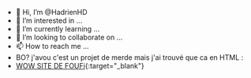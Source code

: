 - 👋 Hi, I’m @HadrienHD
- 👀 I’m interested in ...
- 🌱 I’m currently learning ...
- 💞️ I’m looking to collaborate on ...
- 📫 How to reach me ...
- BO? j'avou c'est un projet de merde mais j'ai trouvé que ca en HTML :
- [WOW SITE DE FOUFi](https://hadrienhd.github.io/HadrienHD/){:target="_blank"}

<!---
HadrienHD/HadrienHD is a ✨ special ✨ repository because its `README.md` (this file) appears on your GitHub profile.
You can click the Preview link to take a look at your changes.
--->
